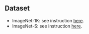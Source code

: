 Dataset
---
- ImageNet-1K: see instruction [here](https://github.com/Optimization-AI/sogclr/tree/main/dataset/Imagnet-1K).
- ImageNet-S: see instruction [here](https://github.com/Optimization-AI/sogclr/tree/main/dataset/ImageNet-S).
